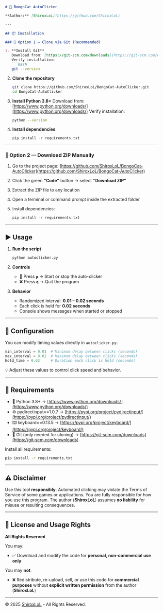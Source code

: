 ````markdown
# 🐾 BongoCat AutoClicker

**Author:** [ShiroxLoL](https://github.com/ShiroxLoL)  

---

## 📦 Installation

### 🧠 Option 1 — Clone via Git (Recommended)

1. **Install Git**  
   Download from: [https://git-scm.com/downloads](https://git-scm.com/downloads)  
   Verify installation:
   ```bash
   git --version
````

2. **Clone the repository**

   ```bash
   git clone https://github.com/ShiroxLoL/BongoCat-AutoClicker.git
   cd BongoCat-AutoClicker
   ```

3. **Install Python 3.8+**
   Download from: [https://www.python.org/downloads/](https://www.python.org/downloads/)
   Verify installation:

   ```bash
   python --version
   ```

4. **Install dependencies**

   ```bash
   pip install -r requirements.txt
   ```

---

### 📁 Option 2 — Download ZIP Manually

1. Go to the project page: [https://github.com/ShiroxLoL/BongoCat-AutoClicker](https://github.com/ShiroxLoL/BongoCat-AutoClicker)
2. Click the green **“Code”** button → select **“Download ZIP”**
3. Extract the ZIP file to any location
4. Open a terminal or command prompt inside the extracted folder
5. Install dependencies:

   ```bash
   pip install -r requirements.txt
   ```

---

## ▶️ Usage

1. **Run the script**

   ```bash
   python autoclicker.py
   ```

2. **Controls**

   * 🔄 Press **`p`** → Start or stop the auto-clicker
   * ❌ Press **`q`** → Quit the program

3. **Behavior**

   * Randomized interval: **0.01 – 0.02 seconds**
   * Each click is held for **0.02 seconds**
   * Console shows messages when started or stopped

---

## 🧰 Configuration

You can modify timing values directly in `autoclicker.py`:

```python
min_interval = 0.01  # Minimum delay between clicks (seconds)
max_interval = 0.02  # Maximum delay between clicks (seconds)
hold_time = 0.02     # Duration each click is held (seconds)
```

💡 Adjust these values to control click speed and behavior.

---

## 🧩 Requirements

* 🐍 Python 3.8+ → [https://www.python.org/downloads/](https://www.python.org/downloads/)
* ⚙️ pydirectinput==1.0.7 → [https://pypi.org/project/pydirectinput/](https://pypi.org/project/pydirectinput/)
* ⌨️ keyboard==0.13.5 → [https://pypi.org/project/keyboard/](https://pypi.org/project/keyboard/)
* 🔗 Git (only needed for cloning) → [https://git-scm.com/downloads](https://git-scm.com/downloads)

Install all requirements:

```bash
pip install -r requirements.txt
```

---

## ⚠️ Disclaimer

Use this tool **responsibly**.
Automated clicking may violate the Terms of Service of some games or applications.
You are fully responsible for how you use this program.
The author (**ShiroxLoL**) assumes **no liability** for misuse or resulting consequences.

---

## 📜 License and Usage Rights

**All Rights Reserved**

You may:

* ✅ Download and modify the code for **personal, non-commercial use only**

You may **not**:

* ❌ Redistribute, re-upload, sell, or use this code for **commercial purposes**
  without **explicit written permission** from the author (**ShiroxLoL**)

---

© 2025 [ShiroxLoL](https://github.com/ShiroxLoL) - All Rights Reserved.
